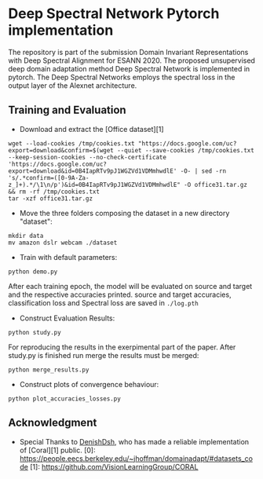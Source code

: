 # Deep Spectral Network Pytorch implementation

The repository is part of the submission Domain Invariant Representations with Deep Spectral Alignment for ESANN 2020.
The proposed unsupervised deep domain adaptation method Deep Spectral Network is implemented in pytorch. The Deep Spectral Networks employs the spectral loss in the output layer of the Alexnet architecture.

## Training and Evaluation

- Download and extract the [Office dataset][1]

```
wget --load-cookies /tmp/cookies.txt "https://docs.google.com/uc?export=download&confirm=$(wget --quiet --save-cookies /tmp/cookies.txt --keep-session-cookies --no-check-certificate 'https://docs.google.com/uc?export=download&id=0B4IapRTv9pJ1WGZVd1VDMmhwdlE' -O- | sed -rn 's/.*confirm=([0-9A-Za-z_]+).*/\1\n/p')&id=0B4IapRTv9pJ1WGZVd1VDMmhwdlE" -O office31.tar.gz && rm -rf /tmp/cookies.txt
tar -xzf office31.tar.gz
```

- Move the three folders composing the dataset in a new directory "dataset":
```
mkdir data
mv amazon dslr webcam ./dataset
```

- Train with default parameters:
```
python demo.py
```
After each training epoch, the model will be evaluated on source and target and the respective accuracies printed.
source and target accuracies, classification loss and Spectral loss are saved in `./log.pth`

- Construct Evaluation Results:
```
python study.py
```
For reproducing the results in the exerpimental part of the paper. After study.py is finished run merge the results must be merged:
```
python merge_results.py
```

- Construct plots of convergence behaviour:
```
python plot_accuracies_losses.py
```

## Acknowledgment
* Special Thanks to [DenishDsh](https://github.com/DenisDsh), who has made a reliable implementation of [Coral][1] public.
[0]: https://people.eecs.berkeley.edu/~jhoffman/domainadapt/#datasets_code
[1]: https://github.com/VisionLearningGroup/CORAL


